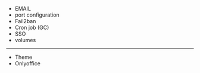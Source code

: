 -   EMAIL
-   port configuration
-   Fail2ban
-   Cron job (GC)
-   SSO
-   volumes

---

-   Theme
-   Onlyoffice
